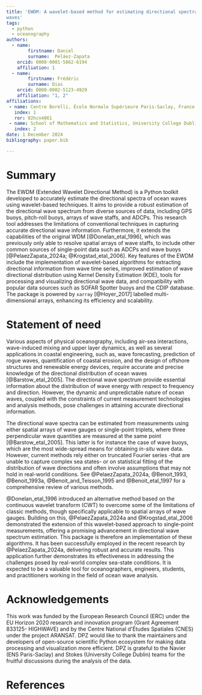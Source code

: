```yaml
---
title: 'EWDM: A wavelet-based method for estimating directional spectra of ocean
waves'
tags:
  - python
  - oceanography
authors:
  - name:
        firstname: Daniel
        surname:  Peláez-Zapata
    orcid: 0000-0001-5862-6194
    affiliation: 1
  - name:
        firstname: Frédéric
        surname: Dias
    orcid: 0000-0002-5123-4929
    affiliation: "1, 2"
affiliations:
 - name: Centre Borelli, École Normale Supérieure Paris-Saclay, France
   index: 1
   ror: 02hcn4061
 - name: School of Mathematics and Statistics, University College Dublin, Ireland
   index: 2
date: 1 December 2024
bibliography: paper.bib

---
```


# Summary

The EWDM (Extended Wavelet Directional Method) is a Python toolkit developed to accurately estimate the directional spectra of ocean waves using wavelet-based techniques. It aims to provide a robust estimation of the directional wave spectrum from diverse sources of data, including GPS buoys, pitch-roll buoys, arrays of wave staffs, and ADCPs. This research tool addresses the limitations of conventional techniques in capturing accurate directional wave information. Furthermore, it extends the capabilities of the original WDM [@Donelan_etal_1996], which was previously only able to resolve spatial arrays of wave staffs, to include other common sources of single-point data such as ADCPs and wave buoys [@PelaezZapata_2024a; @Krogstad_etal_2006]. Key features of the EWDM include the implementation of wavelet-based algorithms for extracting directional information from wave time series, improved estimation of wave directional distribution using Kernel Density Estimation (KDE), tools for processing and visualizing directional wave data, and compatibility with popular data sources such as SOFAR Spotter buoys and the CDIP database. The package is powered by `xarray` [@Hoyer_2017] labelled multi-dimensional arrays, enhancing its efficiency and scalability.


# Statement of need

Various aspects of physical oceanography, including air-sea interactions, wave-induced mixing and upper layer dynamics, as well as several applications in coastal engineering, such as, wave forecasting, prediction of rogue waves, quantification of coastal erosion, and the design of offshore structures and renewable energy devices, require accurate and precise knowledge of the directional distribution of ocean waves [@Barstow_etal_2005]. The directional wave spectrum provide essential information about the distribution of wave energy with respect to frequency and direction. However, the dynamic and unpredictable nature of ocean waves, coupled with the constraints of current measurement technologies and analysis methods, pose challenges in attaining accurate directional information.

The directional wave spectra can be estimated from measurements using either spatial arrays of wave gauges or single-point triplets, where three perpendicular wave quantities are measured at the same point [@Barstow_etal_2005]. This latter is for instance the case of wave buoys, which are the most wide-spread means for obtaining _in-situ_ wave data. However, current methods rely either on truncated Fourier series -that are unable to capture complex sea states- or on statistical fitting of the distribution of wave directions and often involve assumptions that may not hold in real-world conditions. See @PelaezZapata_2024a, @Benoit_1993, @Benoit_1993a, @Benoit_and_Teisson_1995 and @Benoit_etal_1997 for a comprehensive review of various methods.

@Donelan_etal_1996 introduced an alternative method based on the continuous wavelet transform (CWT) to overcome some of the limitations of classic methods, though specifically applicable to spatial arrays of wave gauges. Building on this, @PelaezZapata_2024a and @Krogstad_etal_2006 demonstrated the extension of this wavelet-based approach to single-point measurements, offering a promising advancement in directional wave spectrum estimation. This package is therefore an implementation of these algorithms. It has been successfully employed in the recent research by @PelaezZapata_2024a, delivering robust and accurate results. This application further demonstrates its effectiveness in addressing the challenges posed by real-world complex sea-state conditions. It is expected to be a valuable tool for oceanographers, engineers, students, and practitioners working in the field of ocean wave analysis.


# Acknowledgements

This work was funded by the European Research Council (ERC) under the EU Horizon 2020 research and innovation program (Grant Agreement 833125- HIGHWAVE) and by the Centre National d'Études Spatiales (CNES) under the project ARANSAT. DPZ would like to thank the maintainers and developers of open-source scientific Python ecosystem for making data processing and visualization more efficient. DPZ is grateful to the Navier (ENS Paris-Saclay) and Stokes (University College Dublin) teams for the fruitful discussions during the analysis of the data.


# References
